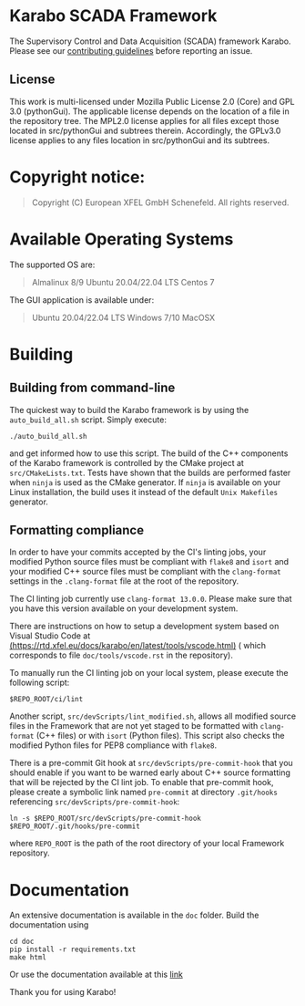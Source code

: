 Karabo SCADA Framework
======================

The Supervisory Control and Data Acquisition (SCADA) framework Karabo. Please
see our [contributing guidelines](CONTRIBUTING.md) before reporting an issue.

## License

This work is multi-licensed under Mozilla Public License 2.0 (Core) and GPL
3.0 (pythonGui).
The applicable license depends on the location of a file in the repository tree. 
The MPL2.0 license applies for all files except those located in src/pythonGui 
and subtrees therein. Accordingly, the GPLv3.0 license applies to any files 
location in src/pythonGui and its subtrees.

# Copyright notice:

> Copyright (C) European XFEL GmbH Schenefeld. All rights reserved.

# Available Operating Systems

The supported OS are:

> Almalinux 8/9
> Ubuntu 20.04/22.04 LTS
> Centos 7

The GUI application is available under:

> Ubuntu 20.04/22.04 LTS
> Windows 7/10
> MacOSX

# Building

## Building from command-line ###

The quickest way to build the Karabo framework is by using
the `auto_build_all.sh` script. Simply execute:

    ./auto_build_all.sh

and get informed how to use this script. The build of the C++ components of the
Karabo framework is controlled by the CMake project at `src/CMakeLists.txt`.
Tests have shown that the builds are performed faster when `ninja` is used as
the CMake generator. If `ninja` is available on your Linux installation, the
build uses it instead of the default `Unix Makefiles` generator.

## Formatting compliance

In order to have your commits accepted by the CI's linting jobs, your modified
Python source files must be compliant with `flake8` and `isort` and your
modified C++ source files must be compliant with the `clang-format` settings in
the `.clang-format` file at the root of the repository.

The CI linting job currently use `clang-format 13.0.0`. Please make sure that
you have this version available on your development system.

There are instructions on how to setup a development system based on Visual
Studio Code
at [(https://rtd.xfel.eu/docs/karabo/en/latest/tools/vscode.html)](https://rtd.xfel.eu/docs/karabo/en/latest/tools/vscode.html) (
which corresponds to file `doc/tools/vscode.rst` in the repository).

To manually run the CI linting job on your local system, please execute the
following script:

    $REPO_ROOT/ci/lint

Another script, `src/devScripts/lint_modified.sh`, allows all modified source
files in the Framework that are not yet staged to be formatted with
`clang-format` (C++ files) or with `isort` (Python files). This script also
checks the modified Python files for PEP8 compliance with `flake8`.

There is a pre-commit Git hook at `src/devScripts/pre-commit-hook` that you
should enable if you want to be warned early about C++ source formatting that
will be rejected by the CI lint job. To enable that pre-commit hook, please
create a symbolic link named `pre-commit` at directory `.git/hooks`
referencing `src/devScripts/pre-commit-hook`:

    ln -s $REPO_ROOT/src/devScripts/pre-commit-hook $REPO_ROOT/.git/hooks/pre-commit

where `REPO_ROOT` is the path of the root directory of your local Framework
repository.

# Documentation

An extensive documentation is available in the `doc` folder. Build the
documentation using

    cd doc
    pip install -r requirements.txt
    make html

Or use the documentation available at
this [link](https://rtd.xfel.eu/docs/karabo/en/latest/)

Thank you for using Karabo!
